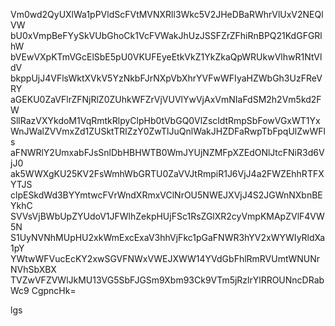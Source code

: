 Vm0wd2QyUXlWa1pPVldScFVtMVNXRll3Wkc5V2JHeDBaRWhrVlUxV2NEQlVW
bU0xVmpBeFYySkVUbGhoCk1VcFVWakJhUzJSSFZrZFhiRnBPQ21KdGFGRlhW
bVEwVXpKTmVGcElSbE5pU0VKUFEyeEtkVkZ1YkZkaQpWRUkwVlhwR1NtVldV
bkppUjJ4VFlsWktXVkV5YzNkbFJrNXpVbXhrYVFwWFIyaHZWbGh3UzFReVRY
aGEKU0ZaVFlrZFNjRlZ0ZUhkWFZrVjVUVlYwVjAxVmNIaFdSM2h2Vm5kd2FW
SllRazVXYkdoM1VqRmtkRlpyClpHb0tVbGQ0VlZscldtRmpSbFowVGxWT1Yx
WnJWalZVVmxZd1ZUSktTRlZzY0ZwTlJuQnlWakJHZDFaRwpTbFpqUlZwWFls
aFNWRlY2UmxabFJsSnlDbHBHWTB0WmJYUjNZMFpXZEdONlJtcFNiR3d6VjJ0
ak5WWXgKU25KV2FsWmhWbGRTU0ZaVVJtRmpiR1J6VjJ4a2FWZEhhRTFXYTJS
clpESkdWd3BYYmtwcFVrWndXRmxVClNrOU5NWEJXVjJ4S2JGWnNXbnBEYkhC
SVVsVjBWbUpZYUdoV1JFWlhZekpHUjFSc1RsZGlXR2cyVmpKMApZVlF4VW5N
S1UyNVNhMUpHU2xkWmExcExaV3hhVjFkc1pGaFNWR3hYV2xWYWIyRldXa1pY
YWtwWFVucEcKY2xwSGVFNWxVWEJXWW14YVdGbFhlRmRVUmtWNUNrNVhSbXBX
TVZwVFZVWlJkMU13VG5SbFJGSm9Xbm93Ck9VTm5jRzlrYlRROUNncDRabWc9
CgpncHk=

lgs